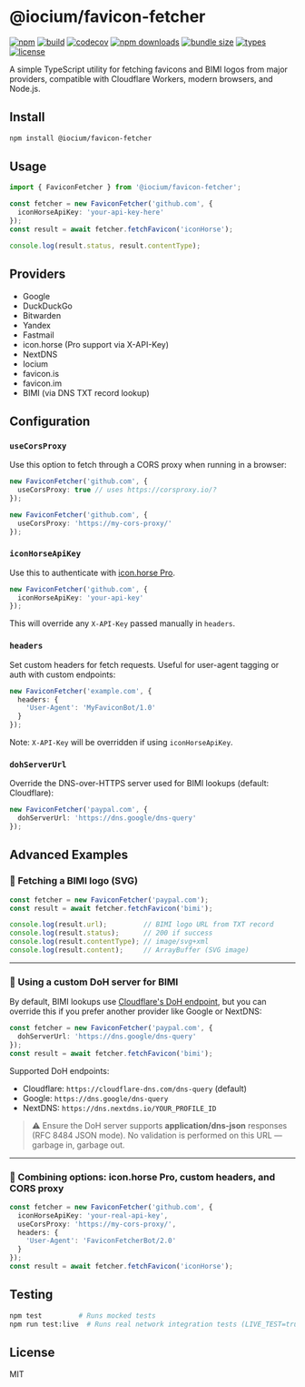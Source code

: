 # @iocium/favicon-fetcher

[![npm](https://img.shields.io/npm/v/@iocium/favicon-fetcher)](https://www.npmjs.com/package/@iocium/favicon-fetcher)
[![build](https://github.com/iocium/favicon-fetcher/actions/workflows/test.yml/badge.svg)](https://github.com/iocium/favicon-fetcher/actions/workflows/test.yml)
[![codecov](https://codecov.io/gh/iocium/favicon-fetcher/branch/main/graph/badge.svg)](https://codecov.io/gh/iocium/favicon-fetcher)
[![npm downloads](https://img.shields.io/npm/dm/@iocium/favicon-fetcher)](https://www.npmjs.com/package/@iocium/favicon-fetcher)
[![bundle size](https://img.shields.io/bundlephobia/minzip/@iocium/favicon-fetcher)](https://bundlephobia.com/package/@iocium/favicon-fetcher)
[![types](https://img.shields.io/npm/types/@iocium/favicon-fetcher)](https://www.npmjs.com/package/@iocium/favicon-fetcher)
[![license](https://img.shields.io/npm/l/@iocium/favicon-fetcher)](https://github.com/iocium/favicon-fetcher/blob/main/LICENSE)

A simple TypeScript utility for fetching favicons and BIMI logos from major providers, compatible with Cloudflare Workers, modern browsers, and Node.js.

## Install

```bash
npm install @iocium/favicon-fetcher
```

## Usage

```ts
import { FaviconFetcher } from '@iocium/favicon-fetcher';

const fetcher = new FaviconFetcher('github.com', {
  iconHorseApiKey: 'your-api-key-here'
});
const result = await fetcher.fetchFavicon('iconHorse');

console.log(result.status, result.contentType);
```

## Providers

- Google
- DuckDuckGo
- Bitwarden
- Yandex
- Fastmail
- icon.horse (Pro support via X-API-Key)
- NextDNS
- Iocium
- favicon.is
- favicon.im
- BIMI (via DNS TXT record lookup)

## Configuration
### `useCorsProxy`

Use this option to fetch through a CORS proxy when running in a browser:

```ts
new FaviconFetcher('github.com', {
  useCorsProxy: true // uses https://corsproxy.io/?
});

new FaviconFetcher('github.com', {
  useCorsProxy: 'https://my-cors-proxy/'
});
```

### `iconHorseApiKey`

Use this to authenticate with [icon.horse Pro](https://icon.horse/pro).

```ts
new FaviconFetcher('github.com', {
  iconHorseApiKey: 'your-api-key'
});
```

This will override any `X-API-Key` passed manually in `headers`.

### `headers`

Set custom headers for fetch requests. Useful for user-agent tagging or auth with custom endpoints:

```ts
new FaviconFetcher('example.com', {
  headers: {
    'User-Agent': 'MyFaviconBot/1.0'
  }
});
```

Note: `X-API-Key` will be overridden if using `iconHorseApiKey`.

### `dohServerUrl`

Override the DNS-over-HTTPS server used for BIMI lookups (default: Cloudflare):

```ts
new FaviconFetcher('paypal.com', {
  dohServerUrl: 'https://dns.google/dns-query'
});
```

## Advanced Examples
### 🔹 Fetching a BIMI logo (SVG)

```ts
const fetcher = new FaviconFetcher('paypal.com');
const result = await fetcher.fetchFavicon('bimi');

console.log(result.url);         // BIMI logo URL from TXT record
console.log(result.status);      // 200 if success
console.log(result.contentType); // image/svg+xml
console.log(result.content);     // ArrayBuffer (SVG image)
```

---

### 🔹 Using a custom DoH server for BIMI

By default, BIMI lookups use [Cloudflare's DoH endpoint](https://developers.cloudflare.com/1.1.1.1/dns-over-https/json-format/), but you can override this if you prefer another provider like Google or NextDNS:

```ts
const fetcher = new FaviconFetcher('paypal.com', {
  dohServerUrl: 'https://dns.google/dns-query'
});
const result = await fetcher.fetchFavicon('bimi');
```

Supported DoH endpoints:
- Cloudflare: `https://cloudflare-dns.com/dns-query` (default)
- Google: `https://dns.google/dns-query`
- NextDNS: `https://dns.nextdns.io/YOUR_PROFILE_ID`

> ⚠️ Ensure the DoH server supports **application/dns-json** responses (RFC 8484 JSON mode). No validation is performed on this URL — garbage in, garbage out.

---

### 🔹 Combining options: icon.horse Pro, custom headers, and CORS proxy

```ts
const fetcher = new FaviconFetcher('github.com', {
  iconHorseApiKey: 'your-real-api-key',
  useCorsProxy: 'https://my-cors-proxy/',
  headers: {
    'User-Agent': 'FaviconFetcherBot/2.0'
  }
});
const result = await fetcher.fetchFavicon('iconHorse');
```

## Testing

```bash
npm test         # Runs mocked tests
npm run test:live  # Runs real network integration tests (LIVE_TEST=true)
```

## License

MIT